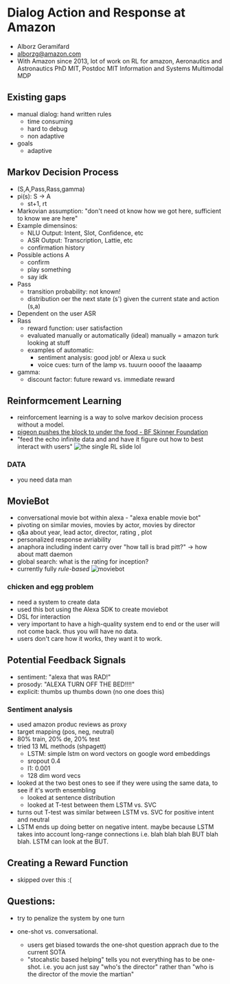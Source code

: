# Dialog Action and Response at Amazon

+ Alborz Geramifard
+ alborzg@amazon.com
+ With Amazon since 2013, lot of work on RL for amazon, Aeronautics and Astronautics PhD MIT, Postdoc MIT Information and Systems Multimodal MDP

## Existing gaps
+ manual dialog: hand written rules
  + time consuming
  + hard to debug
  + non adaptive
+ goals 
  + adaptive

## Markov Decision Process

+ (S,A,Pass,Rass,gamma)
+ pi(s): S -> A
  + st+1, rt
+ Markovian assumption: "don't need ot know how we got here, sufficient to know we are here"
+ Example dimensinos:
  + NLU Output: Intent, Slot, Confidence, etc
  + ASR Output: Transcription, Lattie, etc
  + confirmation history
+ Possible actions A
  + confirm
  + play something
  + say idk
+ Pass
  + transition probability: not known!
  + distribution oer the next state (s') given the current state and action (s,a)
+ Dependent on the user ASR
+ Rass
  + reward function: user satisfaction
  + evaluated manually or automatically (ideal) manually = amazon turk looking at stuff
  + examples of automatic: 
    + sentiment analysis: good job! or Alexa u suck
    + voice cues: turn of the lamp vs. tuuurn oooof the laaaamp
+ gamma:
  + discount factor: future reward vs. immediate reward

## Reinformcement Learning

+ reinforcement learning is a way to solve markov decision process without a model.
+ [pigeon pushes the block to under the food - BF Skinner Foundation](https://www.youtube.com/watch?v=ymkT_C_NWXw) 
+ "feed the echo infinite data and and have it figure out how to best interact with users"
![the single RL slide lol](https://github.com/markostam/sandbox/blob/master/photos/IMG_3851.JPG?raw=true)

### DATA

+ you need data man

## MovieBot

+ conversational movie bot within alexa - "alexa enable movie bot"
+ pivoting on similar movies, movies by actor, movies by director
+ q&a about year, lead actor, director, rating , plot
+ personalized response avriability
+ anaphora including indent carry over "how tall is brad pitt?" -> how about matt daemon
+ global search: what is the rating for inception?
+ currently fully *rule-based*
![moviebot](https://github.com/markostam/sandbox/blob/master/photos/IMG_3852.JPG?raw=true)

### chicken and egg problem

+ need a system to create data
+ used this bot using the Alexa SDK to create moviebot
+ DSL for interaction
+ very important to have a high-quality system end to end or the user will not come back. thus you will have no data.
+ users don't care how it works, they want it to work.

## Potential Feedback Signals

+ sentiment: "alexa that was RAD!"
+ prosody: "ALEXA TURN OFF THE BED!!!!"
+ explicit: thumbs up thumbs down (no one does this)

### Sentiment analysis

+ used amazon produc reviews as proxy
+ target mapping (pos, neg, neutral)
+ 80% train, 20% de, 20% test
+ tried 13 ML methods (shpagett)
  + LSTM: simple lstm on word vectors on google word embeddings
  + sropout 0.4
  + l1: 0.001
  + 128 dim word vecs
+ looked at the two best ones to see if they were using the same data, to see if it's worth ensembling
  + looked at sentence distribution
  + looked at T-test between them LSTM vs. SVC
+ turns out T-test was similar between LSTM vs. SVC for positive intent and neutral
+ LSTM ends up doing better on negative intent. maybe because LSTM takes into account long-range connections i.e. blah blah blah BUT blah blah. LSTM can look at the BUT.

## Creating a Reward Function

+  skipped over this :(

## Questions:

+ try to penalize the system by one turn

+ one-shot vs. conversational.
  + users get biased towards the one-shot question apprach due to the current SOTA
  + "stocahstic based helping" tells you not everything has to be one-shot. i.e. you acn just say "who's the director" rather than "who is the director of the movie the martian"
